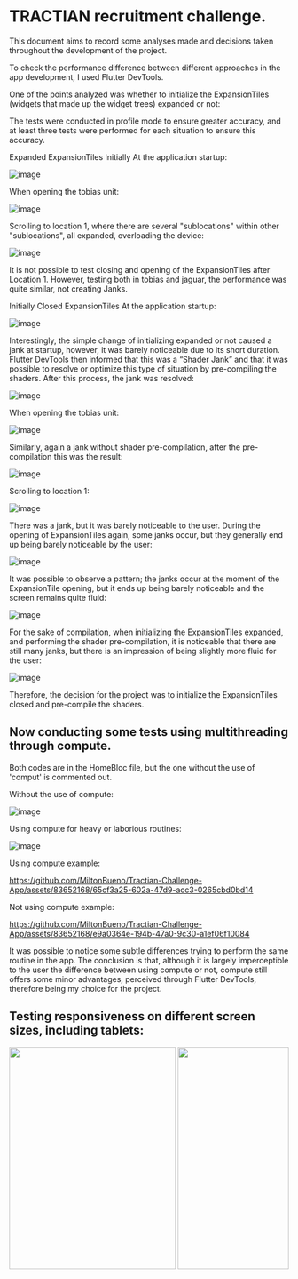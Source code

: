 # TRACTIAN recruitment challenge.

This document aims to record some analyses made and decisions taken throughout the development of the project.

To check the performance difference between different approaches in the app development, I used Flutter DevTools.

One of the points analyzed was whether to initialize the ExpansionTiles (widgets that made up the widget trees) expanded or not:

The tests were conducted in profile mode to ensure greater accuracy, and at least three tests were performed for each situation to ensure this accuracy.

Expanded ExpansionTiles Initially
At the application startup:

![image](https://github.com/MiltonBueno/Tractian-Challenge-App/assets/83652168/34250e0b-92f0-4b8a-af3e-244bc693cc58)

When opening the tobias unit:

![image](https://github.com/MiltonBueno/Tractian-Challenge-App/assets/83652168/19bd9dac-b3d9-4e5a-a0ad-6d4e40b65e39)

Scrolling to location 1, where there are several "sublocations" within other "sublocations", all expanded, overloading the device:

![image](https://github.com/MiltonBueno/Tractian-Challenge-App/assets/83652168/cfc33270-d283-438d-972f-329bbef87880)

It is not possible to test closing and opening of the ExpansionTiles after Location 1. However, testing both in tobias and jaguar, the performance was quite similar, not creating Janks.

Initially Closed ExpansionTiles
At the application startup:

![image](https://github.com/MiltonBueno/Tractian-Challenge-App/assets/83652168/0dcb1aae-e7c5-4012-8eb2-74caa5c39021)

Interestingly, the simple change of initializing expanded or not caused a jank at startup, however, it was barely noticeable due to its short duration. Flutter DevTools then informed that this was a “Shader Jank” and that it was possible to resolve or optimize this type of situation by pre-compiling the shaders. After this process, the jank was resolved:

![image](https://github.com/MiltonBueno/Tractian-Challenge-App/assets/83652168/afa76ed9-3ea0-4086-a55e-c05c47791a1e)


When opening the tobias unit:

![image](https://github.com/MiltonBueno/Tractian-Challenge-App/assets/83652168/862505f0-feae-4c18-a5e1-4a6ba2fcff04)


Similarly, again a jank without shader pre-compilation, after the pre-compilation this was the result:

![image](https://github.com/MiltonBueno/Tractian-Challenge-App/assets/83652168/8b5c27e1-4a07-4eb7-85b6-5af68b95880d)


Scrolling to location 1:

![image](https://github.com/MiltonBueno/Tractian-Challenge-App/assets/83652168/51b9cdb8-5a9c-47cc-8cca-d0cd87cfa170)


There was a jank, but it was barely noticeable to the user.
During the opening of ExpansionTiles again, some janks occur, but they generally end up being barely noticeable by the user:

![image](https://github.com/MiltonBueno/Tractian-Challenge-App/assets/83652168/04062b53-f37a-4624-a821-edfd88dc30e0)


It was possible to observe a pattern; the janks occur at the moment of the ExpansionTile opening, but it ends up being barely noticeable and the screen remains quite fluid:

![image](https://github.com/MiltonBueno/Tractian-Challenge-App/assets/83652168/c1091075-ed7a-455c-b832-b0cc2c6d20b4)

For the sake of compilation, when initializing the ExpansionTiles expanded, and performing the shader pre-compilation, it is noticeable that there are still many janks, but there is an impression of being slightly more fluid for the user:

![image](https://github.com/MiltonBueno/Tractian-Challenge-App/assets/83652168/f0c7b7eb-6a4f-4e54-a128-be636ec472b6)


Therefore, the decision for the project was to initialize the ExpansionTiles closed and pre-compile the shaders.


## Now conducting some tests using multithreading through compute.

Both codes are in the HomeBloc file, but the one without the use of 'comput' is commented out.

Without the use of compute:

![image](https://github.com/MiltonBueno/Tractian-Challenge-App/assets/83652168/07992f7a-1a15-4df9-8ec6-db706f7fbd42)


Using compute for heavy or laborious routines:

![image](https://github.com/MiltonBueno/Tractian-Challenge-App/assets/83652168/800d782e-ce5a-42b1-a3f1-326aba9a3496)

Using compute example:

https://github.com/MiltonBueno/Tractian-Challenge-App/assets/83652168/65cf3a25-602a-47d9-acc3-0265cbd0bd14

Not using compute example:

https://github.com/MiltonBueno/Tractian-Challenge-App/assets/83652168/e9a0364e-194b-47a0-9c30-a1ef06f10084

It was possible to notice some subtle differences trying to perform the same routine in the app.
The conclusion is that, although it is largely imperceptible to the user the difference between using compute or not, compute still offers some minor advantages, perceived through Flutter DevTools, therefore being my choice for the project.

## Testing responsiveness on different screen sizes, including tablets:

<img src="https://github.com/MiltonBueno/Tractian-Challenge-App/assets/83652168/fe570332-e297-4924-89be-a4f22df06f5b" width="300" height="400">

<img src="https://github.com/MiltonBueno/Tractian-Challenge-App/assets/83652168/687b2d1b-5c95-4dfd-ad3a-598f08ed5380" width="200" height="400">




